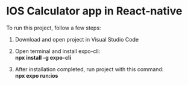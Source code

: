 # IOS Calculator app in React-native

To run this project, follow a few steps:

1. Download and open project in Visual Studio Code

2. Open terminal and install expo-cli: <br />
<strong> npx install -g expo-cli </strong>

3. After installation completed, run project with this command: <br />
<strong>npx expo run:ios</strong>

